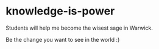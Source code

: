 # knowledge-is-power

Students will help me become the wisest sage in Warwick.

Be the change you want to see in the world :)
